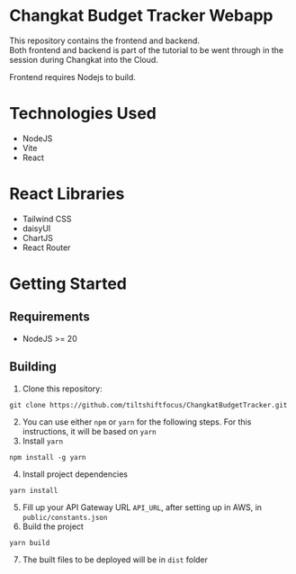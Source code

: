 # Changkat Budget Tracker Webapp

This repository contains the frontend and backend.  
Both frontend and backend is part of the tutorial to be went through in the session during Changkat into the Cloud.

Frontend requires Nodejs to build.

# Technologies Used

* NodeJS
* Vite
* React

# React Libraries

* Tailwind CSS
* daisyUI 
* ChartJS
* React Router

# Getting Started

## Requirements
* NodeJS >= 20

## Building
1. Clone this repository:   
```
git clone https://github.com/tiltshiftfocus/ChangkatBudgetTracker.git
```
2. You can use either `npm` or `yarn` for the following steps. For this instructions, it will be based on `yarn`
3. Install `yarn`
```
npm install -g yarn
```
4. Install project dependencies
```
yarn install
```
5. Fill up your API Gateway URL `API_URL`, after setting up in AWS, in `public/constants.json`
6. Build the project
```
yarn build
```
7. The built files to be deployed will be in `dist` folder

